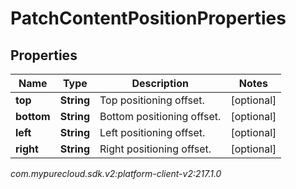 # PatchContentPositionProperties


## Properties

| Name | Type | Description | Notes |
| ------------ | ------------- | ------------- | ------------- |
| **top** | **String** | Top positioning offset. |  [optional] |
| **bottom** | **String** | Bottom positioning offset. |  [optional] |
| **left** | **String** | Left positioning offset. |  [optional] |
| **right** | **String** | Right positioning offset. |  [optional] |




_com.mypurecloud.sdk.v2:platform-client-v2:217.1.0_
